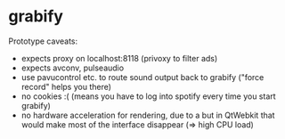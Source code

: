 grabify
=======

Prototype caveats:
- expects proxy on localhost:8118 (privoxy to filter ads)
- expects avconv, pulseaudio
- use pavucontrol etc. to route sound output back to grabify ("force record" helps you there)
- no cookies :(  (means you have to log into spotify every time you start grabify)
- no hardware acceleration for rendering, due to a but in QtWebkit that would make most of the interface disappear (=> high CPU load)
